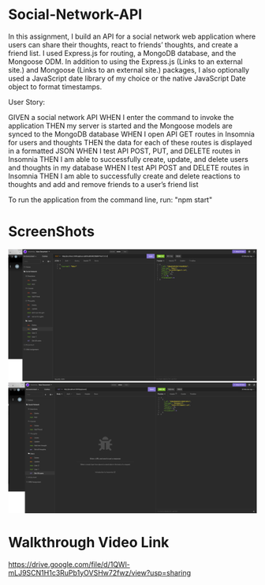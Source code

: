 # Social-Network-API

In this assignment, I build an API for a social network web application where users can share their thoughts, react to friends’ thoughts, and create a friend list. I used Express.js for routing, a MongoDB database, and the Mongoose ODM. In addition to using the Express.js (Links to an external site.) and Mongoose (Links to an external site.) packages, I also optionally used a JavaScript date library of my choice or the native JavaScript Date object to format timestamps.

User Story: 

GIVEN a social network API
WHEN I enter the command to invoke the application
THEN my server is started and the Mongoose models are synced to the MongoDB database
WHEN I open API GET routes in Insomnia for users and thoughts
THEN the data for each of these routes is displayed in a formatted JSON
WHEN I test API POST, PUT, and DELETE routes in Insomnia
THEN I am able to successfully create, update, and delete users and thoughts in my database
WHEN I test API POST and DELETE routes in Insomnia
THEN I am able to successfully create and delete reactions to thoughts and add and remove friends to a user’s friend list


To run the application from the command line, run: "npm start"


# ScreenShots


![Getting Started](./images/Screen%20Shot%202022-08-31%20at%2012.09.33%20AM.png)
![Getting Started](./images/Screen%20Shot%202022-08-31%20at%2012.09.41%20AM.png)

# Walkthrough Video Link

https://drive.google.com/file/d/1QWl-mLJ9SCN1H1c3RuPb1yOVSHw72fwz/view?usp=sharing 

